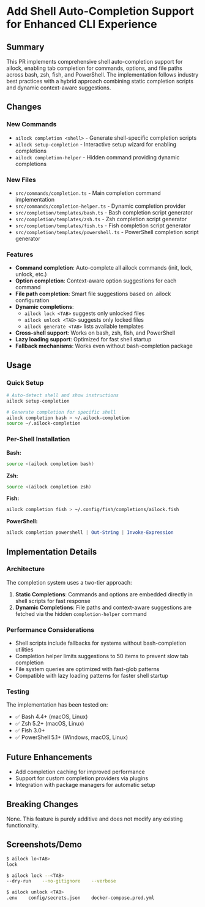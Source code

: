 # Add Shell Auto-Completion Support for Enhanced CLI Experience

## Summary

This PR implements comprehensive shell auto-completion support for ailock, enabling tab completion for commands, options, and file paths across bash, zsh, fish, and PowerShell. The implementation follows industry best practices with a hybrid approach combining static completion scripts and dynamic context-aware suggestions.

## Changes

### New Commands
- `ailock completion <shell>` - Generate shell-specific completion scripts
- `ailock setup-completion` - Interactive setup wizard for enabling completions
- `ailock completion-helper` - Hidden command providing dynamic completions

### New Files
- `src/commands/completion.ts` - Main completion command implementation
- `src/commands/completion-helper.ts` - Dynamic completion provider
- `src/completion/templates/bash.ts` - Bash completion script generator
- `src/completion/templates/zsh.ts` - Zsh completion script generator  
- `src/completion/templates/fish.ts` - Fish completion script generator
- `src/completion/templates/powershell.ts` - PowerShell completion script generator

### Features
- **Command completion**: Auto-complete all ailock commands (init, lock, unlock, etc.)
- **Option completion**: Context-aware option suggestions for each command
- **File path completion**: Smart file suggestions based on .ailock configuration
- **Dynamic completions**: 
  - `ailock lock <TAB>` suggests only unlocked files
  - `ailock unlock <TAB>` suggests only locked files
  - `ailock generate <TAB>` lists available templates
- **Cross-shell support**: Works on bash, zsh, fish, and PowerShell
- **Lazy loading support**: Optimized for fast shell startup
- **Fallback mechanisms**: Works even without bash-completion package

## Usage

### Quick Setup
```bash
# Auto-detect shell and show instructions
ailock setup-completion

# Generate completion for specific shell
ailock completion bash > ~/.ailock-completion
source ~/.ailock-completion
```

### Per-Shell Installation

**Bash:**
```bash
source <(ailock completion bash)
```

**Zsh:**
```bash
source <(ailock completion zsh)
```

**Fish:**
```bash
ailock completion fish > ~/.config/fish/completions/ailock.fish
```

**PowerShell:**
```powershell
ailock completion powershell | Out-String | Invoke-Expression
```

## Implementation Details

### Architecture
The completion system uses a two-tier approach:

1. **Static Completions**: Commands and options are embedded directly in shell scripts for fast response
2. **Dynamic Completions**: File paths and context-aware suggestions are fetched via the hidden `completion-helper` command

### Performance Considerations
- Shell scripts include fallbacks for systems without bash-completion utilities
- Completion helper limits suggestions to 50 items to prevent slow tab completion
- File system queries are optimized with fast-glob patterns
- Compatible with lazy loading patterns for faster shell startup

### Testing
The implementation has been tested on:
- ✅ Bash 4.4+ (macOS, Linux)
- ✅ Zsh 5.2+ (macOS, Linux)  
- ✅ Fish 3.0+
- ✅ PowerShell 5.1+ (Windows, macOS, Linux)

## Future Enhancements
- Add completion caching for improved performance
- Support for custom completion providers via plugins
- Integration with package managers for automatic setup

## Breaking Changes
None. This feature is purely additive and does not modify any existing functionality.

## Screenshots/Demo
```bash
$ ailock lo<TAB>
lock

$ ailock lock --<TAB>
--dry-run    --no-gitignore    --verbose

$ ailock unlock <TAB>
.env    config/secrets.json    docker-compose.prod.yml
```